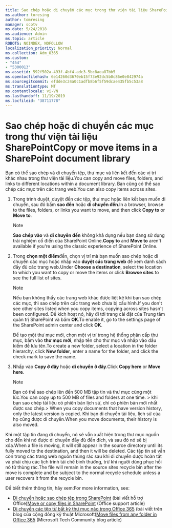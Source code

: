 ```yaml
---
title: Sao chép hoặc di chuyển các mục trong thư viện tài liệu SharePoint
ms.author: toresing
author: tomresing
manager: scotv
ms.date: 5/24/2018
ms.audience: Admin
ms.topic: article
ROBOTS: NOINDEX, NOFOLLOW
localization_priority: Normal
ms.collection: Adm_O365
ms.custom:
- "454"
- "5300013"
ms.assetid: 592f502a-493f-4bf4-adc3-5bc8aea87bb5
ms.openlocfilehash: 6e14260d3670eb15f73e92dc5b0c86e0e842974a
ms.sourcegitcommit: efdde3c24a0c1adfb8b6f5f59dcae435fb5c53a8
ms.translationtype: MT
ms.contentlocale: vi-VN
ms.lasthandoff: 11/19/2019
ms.locfileid: "38711778"
---
```

# <a name="copy-or-move-items-in-a-sharepoint-document-library"></a><span data-ttu-id="0750d-102">Sao chép hoặc di chuyển các mục trong thư viện tài liệu SharePoint</span><span class="sxs-lookup"><span data-stu-id="0750d-102">Copy or move items in a SharePoint document library</span></span>

<span data-ttu-id="0750d-103">Bạn có thể sao chép và di chuyển tệp, thư mục và liên kết đến các vị trí khác nhau trong thư viện tài liệu.</span><span class="sxs-lookup"><span data-stu-id="0750d-103">You can copy and move files, folders, and links to different locations within a document library.</span></span> <span data-ttu-id="0750d-104">Bạn cũng có thể sao chép các mục trên các trang web.</span><span class="sxs-lookup"><span data-stu-id="0750d-104">You can also copy items across sites.</span></span> 
  
1. <span data-ttu-id="0750d-105">Trong trình duyệt, duyệt đến các tệp, thư mục hoặc liên kết bạn muốn di chuyển, sau đó bấm **sao đến** hoặc **di chuyển đến**.</span><span class="sxs-lookup"><span data-stu-id="0750d-105">In a browser, browse to the files, folders, or links you want to move, and then click **Copy to** or **Move to**.</span></span>

    > [!NOTE]
    > <span data-ttu-id="0750d-106">**Sao chép vào** và **di chuyển đến** không khả dụng nếu bạn đang sử dụng trải nghiệm cổ điển của SharePoint Online.</span><span class="sxs-lookup"><span data-stu-id="0750d-106">**Copy to** and **Move to** aren't available if you're using the classic experience of SharePoint Online.</span></span>
  
2. <span data-ttu-id="0750d-107">Trong **chọn một điểm**đến, chọn vị trí mà bạn muốn sao chép hoặc di chuyển các mục hoặc nhấp vào **duyệt các trang web** để xem danh sách đầy đủ các trang web.</span><span class="sxs-lookup"><span data-stu-id="0750d-107">Under **Choose a destination**, select the location to which you want to copy or move the items or click **Browse sites** to see the full list of sites.</span></span>

    > [!NOTE]
    > <span data-ttu-id="0750d-108">Nếu bạn không thấy các trang web khác được liệt kê khi bạn sao chép các mục, thì sao chép trên các trang web chưa bị cấu hình.</span><span class="sxs-lookup"><span data-stu-id="0750d-108">If you don't see other sites listed when you copy items, copying across sites hasn't been configured.</span></span> <span data-ttu-id="0750d-109">Để kích hoạt nó, hãy đi tới trang cài đặt của Trung tâm quản trị SharePoint và bấm **OK**.</span><span class="sxs-lookup"><span data-stu-id="0750d-109">To enable it, go to the settings page of the SharePoint admin center and click **OK**.</span></span>
  
    <span data-ttu-id="0750d-110">Để tạo một thư mục mới, chọn một vị trí trong hệ thống phân cấp thư mục, bấm vào **thư mục mới**, nhập tên cho thư mục và nhấp vào dấu kiểm để lưu tên.</span><span class="sxs-lookup"><span data-stu-id="0750d-110">To create a new folder, select a location in the folder hierarchy, click **New folder**, enter a name for the folder, and click the check mark to save the name.</span></span>

3. <span data-ttu-id="0750d-111">Nhấp vào **Copy ở đây** hoặc **di chuyển ở đây**.</span><span class="sxs-lookup"><span data-stu-id="0750d-111">Click **Copy here** or **Move here**.</span></span>

    > [!NOTE]
    > <span data-ttu-id="0750d-112">Bạn có thể sao chép lên đến 500 MB tập tin và thư mục cùng một lúc.</span><span class="sxs-lookup"><span data-stu-id="0750d-112">You can copy up to 500 MB of files and folders at one time.</span></span> <span data-ttu-id="0750d-113">> khi bạn sao chép tài liệu có phiên bản lịch sử, chỉ có phiên bản mới nhất được sao chép.</span><span class="sxs-lookup"><span data-stu-id="0750d-113">>  When you copy documents that have version history, only the latest version is copied.</span></span> <span data-ttu-id="0750d-114">Khi bạn di chuyển tài liệu, lịch sử của họ cũng được di chuyển.</span><span class="sxs-lookup"><span data-stu-id="0750d-114">When you move documents, their history is also moved.</span></span>
  
 <span data-ttu-id="0750d-115">Khi một tập tin đang di chuyển, nó sẽ vẫn xuất hiện trong thư mục nguồn cho đến khi nó được di chuyển đầy đủ đến đích, và sau đó nó sẽ bị xóa.</span><span class="sxs-lookup"><span data-stu-id="0750d-115">When a file is moving, it will still appear in the source directory until its fully moved to the destination, and then it will be deleted.</span></span> <span data-ttu-id="0750d-116">Các tập tin sẽ vẫn còn trong các trang web nguồn thùng rác sau khi di chuyển được hoàn tất và phải chịu các lịch trình tái chế bình thường, trừ khi người dùng phục hồi nó từ thùng rác.</span><span class="sxs-lookup"><span data-stu-id="0750d-116">The file will remain in the source sites recycle bin after the move is complete and be subject to the normal recycle schedule unless a user recovers it from the recycle bin.</span></span>

<span data-ttu-id="0750d-117">Để biết thêm thông tin, hãy xem:</span><span class="sxs-lookup"><span data-stu-id="0750d-117">For more information, see:</span></span>

 - <span data-ttu-id="0750d-118">[Di chuyển hoặc sao chép tệp trong SharePoint](https://support.office.com/article/move-or-copy-files-in-sharepoint-00e2f483-4df3-46be-a861-1f5f0c1a87bc) (bài viết hỗ trợ Office)</span><span class="sxs-lookup"><span data-stu-id="0750d-118">[Move or copy files in SharePoint](https://support.office.com/article/move-or-copy-files-in-sharepoint-00e2f483-4df3-46be-a861-1f5f0c1a87bc) (Office support article)</span></span>
 - <span data-ttu-id="0750d-119">[Di chuyển các tệp từ bất kỳ thư mục nào trong Office 365](https://techcommunity.microsoft.com/t5/Microsoft-SharePoint-Blog/Now-move-files-anywhere-in-Office-365-SharePoint-and-OneDrive/ba-p/146973) (bài viết trên blog của cộng đồng kỹ thuật Microsoft)</span><span class="sxs-lookup"><span data-stu-id="0750d-119">[Move files from any folder in Office 365](https://techcommunity.microsoft.com/t5/Microsoft-SharePoint-Blog/Now-move-files-anywhere-in-Office-365-SharePoint-and-OneDrive/ba-p/146973) (Microsoft Tech Community blog article)</span></span>  